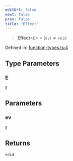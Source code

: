 ```yaml
---
editUrl: false
next: false
prev: false
title: "Effect"
---
```


> **Effect**\<`E`\> = (`ev`) => `void`

Defined in: [function-types.ts:4](https://github.com/WinstonFassett/matchina/blob/2d22b2187dda803854f54b63fe09d04bd833387d/src/function-types.ts#L4)

## Type Parameters

### E

`E`

## Parameters

### ev

`E`

## Returns

`void`
